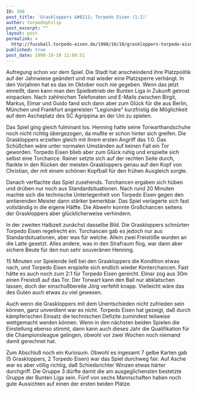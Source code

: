 ```yaml
---
ID: 388
post_title: 'Graskloppers &#8211; Torpedo Eisen (1:1)'
author: torpedophilip
post_excerpt: ""
layout: post
permalink: >
  http://fussball.torpedo-eisen.de/1998/10/10/graskloppers-torpedo-eisen-11/
published: true
post_date: 1998-10-10 11:00:51
---
```

Aufregung schon vor dem Spiel. Die Stadt hat anscheindend ihre Platzpolitik auf der Jahnwiese geändert und mal wieder eine Platzsperre verhängt. In den Vorjahren hat es das im Oktober noch nie gegeben. Wenn das jetzt einreißt, dann kann man den Spielbetrieb der Bunten Liga in Zukunft getrost einpacken. Nach zahlreichen Telefonaten und E-Mails zwischen Birgit, Markus, Elmar und Guido fand sich dann aber zum Glück für die aus Berlin, München und Frankfurt angereisten "Legionäre" kurzfristig die Möglichkeit auf dem Ascheplatz des SC Agrippina an der Uni zu spielen.

Das Spiel ging gleich fulminant los. Henning hatte seine Torwarthandschuhe noch nicht richtig übergezogen, da mußte er schon hinter sich greifen. Die Graskloppers erzielten gleich mit ihrem ersten Angriff das 1:0. Das Schüßchen wäre unter normalen Umständen auf keinen Fall ein Tor geworden. Torpedo Eisen blieb aber zum Glück ruhig und erspielte sich selbst eine Torchance. Rainer setzte sich auf der rechten Seite durch, flankte in den Rücken der meisten Graskloppers genau auf den Kopf von Christian, der mit einem schönen Kopfball für den frühen Ausgleich sorgte.

Danach verflachte das Spiel zusehends. Torchancen ergaben sich hüben und drüben nur noch aus Standardsituationen. Nach rund 20 Minuten machte sich die technische Unterlegenheit von Torpedo Eisen gegen den amtierenden Meister dann stärker bemerkbar. Das Spiel verlagerte sich fast vollständig in die eigene Hälfte. Die Abwehr konnte Großchancen seitens der Graskloppers aber glücklicherweise verhindern.

In der zweiten Halbzeit zunächst dasselbe Bild. Die Graskloppers schnürten Torpedo Eisen regelrecht ein. Torchancen gab es jedoch nur aus Standardsituationen, aber was für welche. Allein zwei Freistöße wurden an die Latte gesetzt. Alles andere, was in den Strafraum flog, war dann aber sichere Beute für den nun sehr souveränen Henning.

15 Minuten vor Spielende ließ bei den Graskloppers die Kondition etwas nach, und Torpedo Eisen erspielte sich endlich wieder Konterchancen. Fast hätte es auch noch zum 2:1 für Torpedo Eisen gereicht. Elmar zog aus 30m einen Freistoß auf das Tor. Der Torwart kann den Ball nur abklatschen lassen, doch der einschußbereite Jörg verfehlt knapp. Vielleicht wäre das des Guten auch etwas zu viel gewesen.

Auch wenn die Graskloppers mit dem Unentschieden nicht zufrieden sein können, ganz unverdient war es nicht. Torpedo Eisen hat gezeigt, daß durch kämpferischen Einsatz die technischen Defizite zumindest teilweise wettgemacht werden können. Wenn in den nächsten beiden Spielen die Einstellung ebenso stimmt, dann kann auch dieses Jahr die Qualifikation für die Championsleague gelingen, obwohl vor zwei Wochen noch niemand damit gerechnet hat.

Zum Abschluß noch ein Kuriosum. Obwohl es ingesamt 7 gelbe Karten gab (5 Graskloppers, 2 Torpedo Eisen) war das Spiel durchweg fair. Auf Asche war es aber völlig richtig, daß Schiedsrichter Winzen etwas härter durchgriff. Die Gruppe 3 dürfte damit die am ausgeglichensten bestetzte Gruppe der Bunten Liga sein. Fünf von sechs Mannschaften haben noch gute Aussichten auf einen der ersten beiden Plätze.
